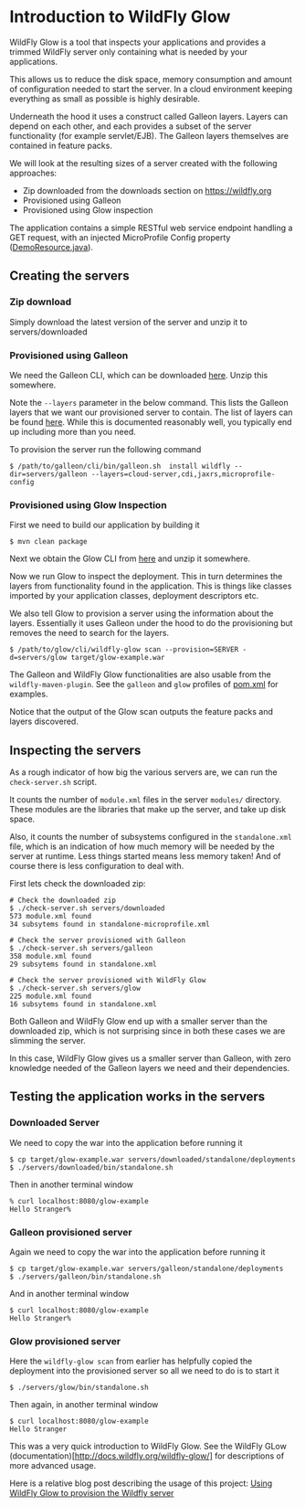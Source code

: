 # Introduction to WildFly Glow 

WildFly Glow is a tool that inspects your applications and provides a trimmed 
WildFly server only containing what is needed by your applications.

This allows us to reduce the disk space, memory consumption and amount of configuration needed to start the server. In a cloud environment keeping everything as small as possible is highly desirable.

Underneath the hood it uses a construct called Galleon layers. Layers can depend on each other, and each provides a subset of the server functionality (for example servlet/EJB). The Galleon layers themselves are contained in feature packs.

We will look at the resulting sizes of a server created with the following approaches:

* Zip downloaded from the downloads section on https://wildfly.org
* Provisioned using Galleon
* Provisioned using Glow inspection

The application contains a simple RESTful web service endpoint handling a GET request, with an injected MicroProfile Config property ([DemoResource.java](src/main/java/org/wildfly/vlog/glow/intro/DemoResource.java)).

## Creating the servers
### Zip download
Simply download the latest version of the server and unzip it to
servers/downloaded

### Provisioned using Galleon
We need the Galleon CLI, which can be downloaded [here](https://github.com/wildfly/galleon/releases). Unzip this somewhere.

Note the `--layers` parameter in the below command. This lists the Galleon layers that we want our provisioned server to contain. The list of layers can be found [here](https://docs.wildfly.org/30/Galleon_Guide.html#wildfly_galleon_layers). While this is documented reasonably well, you typically end up including more than you need.

To provision the server run the following command
```shell
$ /path/to/galleon/cli/bin/galleon.sh  install wildfly --dir=servers/galleon --layers=cloud-server,cdi,jaxrs,microprofile-config 
```

### Provisioned using Glow Inspection
First we need to build our application by building it

```shell
$ mvn clean package
```

Next we obtain the Glow CLI from [here](https://github.com/wildfly/wildfly-glow/releases) and unzip it somewhere.

Now we run Glow to inspect the deployment. This in turn determines the layers from functionality found in the application. This is things like classes imported by your application classes, deployment descriptors etc.

We also tell Glow to provision a server using the information about the layers. Essentially it uses Galleon under the hood to do the provisioning but removes the need to search for the layers.

<!-- TODO We need 1.0.0.Beta3 released before -d is supported -->
```shell
$ /path/to/glow/cli/wildfly-glow scan --provision=SERVER -d=servers/glow target/glow-example.war
```
The Galleon and WildFly Glow functionalities are also usable
from the `wildfly-maven-plugin`. See the `galleon` and `glow` profiles of [pom.xml](./pom.xml) for examples.

Notice that the output of the Glow scan outputs the feature packs and layers discovered.


## Inspecting the servers
As a rough indicator of how big the various servers are, we can run the `check-server.sh` script.

It counts the number of `module.xml` files in the server `modules/` directory. These modules are the libraries that make up the server, and take up disk space.

Also, it counts the number of subsystems configured in the `standalone.xml` file, which is an indication of how much memory will be needed by the server at runtime. Less things started means less memory taken! And of course there is less configuration to deal with.

First lets check the downloaded zip:
```shell
# Check the downloaded zip
$ ./check-server.sh servers/downloaded
573 module.xml found
34 subsytems found in standalone-microprofile.xml
```

```shell
# Check the server provisioned with Galleon
$ ./check-server.sh servers/galleon
358 module.xml found
29 subsytems found in standalone.xml
```
```shell
# Check the server provisioned with WildFly Glow
$ ./check-server.sh servers/glow
225 module.xml found
16 subsytems found in standalone.xml
```
Both Galleon and WildFly Glow end up with a smaller server than the downloaded zip, which is not surprising since in both these cases we are slimming the server.

In this case, WildFly Glow gives us a smaller server than Galleon, with zero knowledge needed of the Galleon layers we need and their dependencies.

## Testing the application works in the servers
### Downloaded Server
We need to copy the war into the application before running it
```shell
$ cp target/glow-example.war servers/downloaded/standalone/deployments
$ ./servers/downloaded/bin/standalone.sh 
```
Then in another terminal window
```shell
% curl localhost:8080/glow-example
Hello Stranger%  
```
### Galleon provisioned server
Again we need to copy the war into the application before running it
```shell
$ cp target/glow-example.war servers/galleon/standalone/deployments
$ ./servers/galleon/bin/standalone.sh
```
And in another terminal window
```shell
$ curl localhost:8080/glow-example
Hello Stranger%               
```
### Glow provisioned server
Here the `wildfly-glow scan` from earlier has helpfully copied the deployment into the
provisioned server so all we need to do is to start it
```shell
$ ./servers/glow/bin/standalone.sh
```
Then again, in another terminal window
```shell
$ curl localhost:8080/glow-example
Hello Stranger
```



This was a very quick introduction to WildFly Glow. See the WildFly GLow (documentation)[http://docs.wildfly.org/wildfly-glow/] for descriptions of more advanced usage.

Here is a relative blog post describing the usage of this project: [Using WildFly Glow to provision the Wildfly server](https://weinan.io/2024/01/23/wildfly-glow.html)
